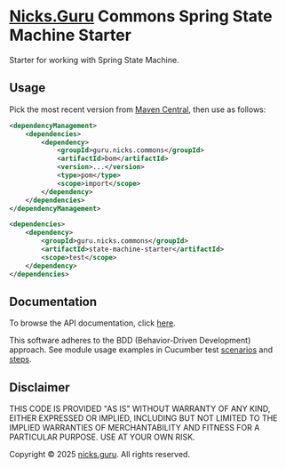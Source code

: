 # [Nicks.Guru](https://nicks.guru) Commons Spring State Machine Starter

Starter for working with Spring State Machine.

## Usage

Pick the most recent version from
[Maven Central](https://central.sonatype.com/namespace/guru.nicks.commons), then use as follows:

```xml
<dependencyManagement>
    <dependencies>
        <dependency>
            <groupId>guru.nicks.commons</groupId>
            <artifactId>bom</artifactId>
            <version>...</version>
            <type>pom</type>
            <scope>import</scope>
        </dependency>
    </dependencies>
</dependencyManagement>

<dependencies>
    <dependency>
        <groupId>guru.nicks.commons</groupId>
        <artifactId>state-machine-starter</artifactId>
        <scope>test</scope>
    </dependency>
</dependencies>
```

## Documentation

To browse the API documentation, click [here](https://nicks.guru/commons/commons-statemachine-starter/apidocs).

This software adheres to the BDD (Behavior-Driven Development) approach. See module usage examples in Cucumber
test [scenarios](src/test/resources/cucumber/) and [steps](src/test/java/guru/nicks/cucumber/).

## Disclaimer

THIS CODE IS PROVIDED "AS IS" WITHOUT WARRANTY OF ANY KIND, EITHER EXPRESSED OR IMPLIED, INCLUDING BUT NOT LIMITED
TO THE IMPLIED WARRANTIES OF MERCHANTABILITY AND FITNESS FOR A PARTICULAR PURPOSE. USE AT YOUR OWN RISK.

Copyright © 2025 [nicks.guru](https://nicks.guru). All rights reserved.
